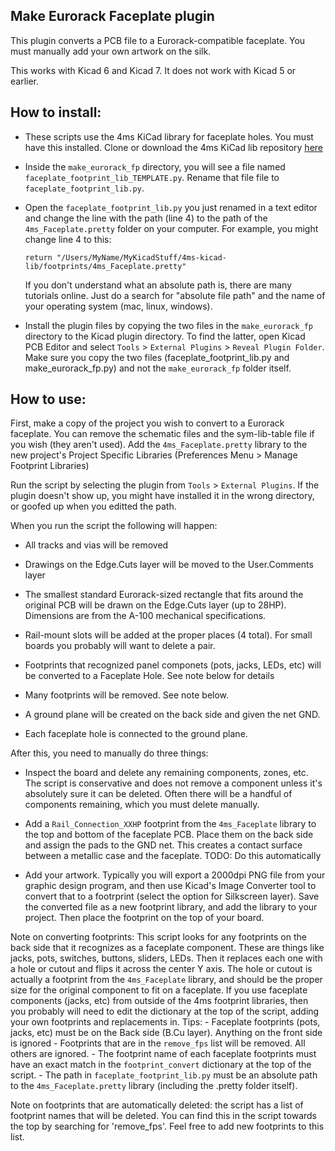 ## Make Eurorack Faceplate plugin

This plugin converts a PCB file to a Eurorack-compatible faceplate. You must
manually add your own artwork on the silk.

This works with Kicad 6 and Kicad 7. It does not work with Kicad 5 or earlier. 

## How to install:

  * These scripts use the 4ms KiCad library for faceplate holes. You must have
	this installed. Clone or download the 4ms KiCad lib repository
	[here](https://github.com/4ms/4ms-kicad-lib.git)

  * Inside the `make_eurorack_fp` directory, you will see a file named
    `faceplate_footprint_lib_TEMPLATE.py`. Rename that file file to
    `faceplate_footprint_lib.py`. 

  * Open the `faceplate_footprint_lib.py` you just renamed in a text editor and
    change the line with the path (line 4) to the path of the
    `4ms_Faceplate.pretty` folder on your computer. For example, you might
    change line 4 to this:
    
    ```
    return "/Users/MyName/MyKicadStuff/4ms-kicad-lib/footprints/4ms_Faceplate.pretty"
    ```

    If you don't understand what an absolute path is, there are many tutorials online.
    Just do a search for "absolute file path" and the name of your operating system (mac, linux, windows).

  * Install the plugin files by copying the two files in the `make_eurorack_fp`
    directory to the Kicad plugin directory. To find the latter, open Kicad PCB
    Editor and select `Tools` > `External Plugins` > `Reveal Plugin Folder`.
    Make sure you copy the two files (faceplate_footprint_lib.py and
    make_eurorack_fp.py) and not the `make_eurorack_fp` folder itself.


## How to use:

First, make a copy of the project you wish to convert to a Eurorack faceplate.
You can remove the schematic files and the sym-lib-table file if you wish (they
aren't used). Add the `4ms_Faceplate.pretty` library to the new project's
Project Specific Libraries (Preferences Menu > Manage Footprint Libraries)

Run the script by selecting the plugin from `Tools` > `External Plugins`.
If the plugin doesn't show up, you might have installed it in the wrong
directory, or goofed up when you editted the path.

When you run the script the following will happen:

  * All tracks and vias will be removed

  * Drawings on the Edge.Cuts layer will be moved to the User.Comments layer

  * The smallest standard Eurorack-sized rectangle that fits around the
    original PCB will be drawn on the Edge.Cuts layer (up to 28HP). Dimensions
    are from the A-100 mechanical specifications.

  * Rail-mount slots will be added at the proper places (4 total). For small
    boards you probably will want to delete a pair.

  * Footprints that recognized panel componets (pots, jacks, LEDs, etc) will be converted to a
    Faceplate Hole. See note below for details

  * Many footprints will be removed. See note below.

  * A ground plane will be created on the back side and given the net GND.

  * Each faceplate hole is connected to the ground plane.


After this, you need to manually do three things:
  * Inspect the board and delete any remaining components, zones, etc. The
    script is conservative and does not remove a component unless it's
    absolutely sure it can be deleted. Often there will be a handful of
    components remaining, which you must delete manually.

  * Add a `Rail_Connection_XXHP` footprint from the `4ms_Faceplate` library to
    the top and bottom of the faceplate PCB. Place them on the back side and
    assign the pads to the GND net. This creates a contact surface between a
    metallic case and the faceplate. TODO: Do this automatically

  * Add your artwork. Typically you will export a 2000dpi PNG file from your
    graphic design program, and then use Kicad's Image Converter tool to
    convert that to a footrprint (select the option for Silkscreen layer). Save
    the converted file as a new footprint library, and add the library to your
    project. Then place the footprint on the top of your board.

Note on converting footprints: This script looks for any footprints on the back
side that it recognizes as a faceplate component. These are things like jacks,
pots, switches, buttons, sliders, LEDs. Then it replaces each one with a hole
or cutout and flips it across the center Y axis. The hole or cutout is actually
a footprint from the `4ms_Faceplate` library, and should be the proper size for
the original component to fit on a faceplate. If you use faceplate components
(jacks, etc) from outside of the 4ms footprint libraries, then you probably
will need to edit the dictionary at the top of the script, adding your own
footprints and replacements in. Tips:
      - Faceplate footprints (pots, jacks, etc) must be on the Back side (B.Cu
        layer). Anything on the front side is ignored
      - Footprints that are in the `remove_fps` list will be removed. All
        others are ignored.
      - The footprint name of each faceplate footprints must have an exact
        match in the `footprint_convert` dictionary at the top of the script.
      - The path in `faceplate_footprint_lib.py` must be an absolute path to
        the `4ms_Faceplate.pretty` library (including the .pretty folder
        itself).

Note on footprints that are automatically deleted: the script has a list of
footprint names that will be deleted. You can find this in the script towards
the top by searching for 'remove_fps'. Feel free to add new footprints to this
list.


